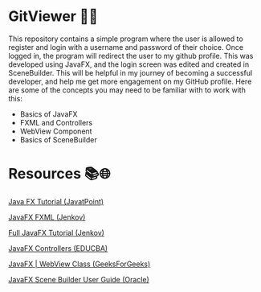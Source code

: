 # GitViewer 📝👀

This repository contains a simple program where the user is allowed to register and login with a username and password of their choice. Once logged in, the program will redirect the user to my github profile. This was developed using JavaFX, and the login screen was edited and created in SceneBuilder. This will be helpful in my journey of becoming a successful developer, and help me get more engagement on my GitHub profile. Here are some of the concepts you may need to be familiar with to work with this:
- Basics of JavaFX
- FXML and Controllers
- WebView Component
- Basics of SceneBuilder

# Resources 📚🌐
[Java FX Tutorial (JavatPoint)](https://www.javatpoint.com/javafx-tutorial)

[JavaFX FXML (Jenkov)](https://jenkov.com/tutorials/javafx/fxml.html)

[Full JavaFX Tutorial (Jenkov)](https://jenkov.com/tutorials/javafx/index.html)

[JavaFX Controllers (EDUCBA)](https://www.educba.com/javafx-controller/#:~:text=JavaFX%20controller%20works%20based%20on,user%20interfaces%20for%20JavaFX%20applications.)

[JavaFX | WebView Class (GeeksForGeeks)](https://www.geeksforgeeks.org/javafx-webview-class/)

[JavaFX Scene Builder User Guide (Oracle)](https://docs.oracle.com/javafx/scenebuilder/1/user_guide/jsbpub-user_guide.htm)
